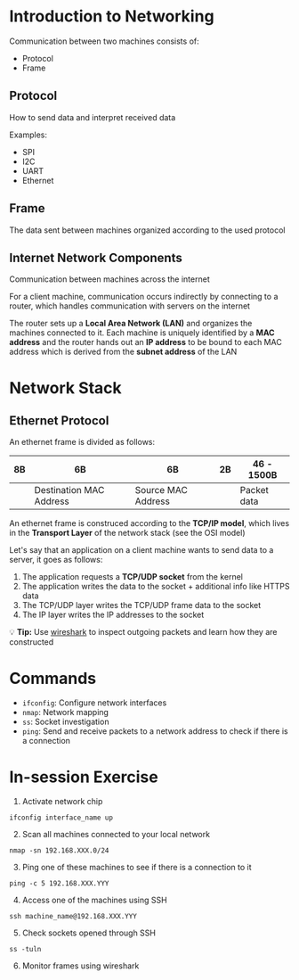 # Introduction to Networking

Communication between two machines consists of:

- Protocol
- Frame

## Protocol

How to send data and interpret received data

Examples:

- SPI
- I2C
- UART
- Ethernet

## Frame

The data sent between machines organized according to the used protocol

## Internet Network Components

Communication between machines across the internet

For a client machine, communication occurs indirectly by connecting to a router, which handles communication with servers on the internet

The router sets up a **Local Area Network (LAN)** and organizes the machines connected to it. Each machine is uniquely identified by a **MAC address** and the router hands out an **IP address** to be bound to each MAC address which is derived from the **subnet address** of the LAN

# Network Stack

## Ethernet Protocol

An ethernet frame is divided as follows:

| 8B | 6B                      | 6B                 | 2B | 46 - 1500B             |
|----|-------------------------|------------------- |----|------------------------|
|    | Destination MAC Address | Source MAC Address |    | Packet data            | 

An ethernet frame is construced according to the **TCP/IP model**, which lives in the **Transport Layer** of the network stack (see the OSI model)

Let's say that an application on a client machine wants to send data to a server, it goes as follows:

1. The application requests a **TCP/UDP socket** from the kernel
2. The application writes the data to the socket + additional info like HTTPS data
3. The TCP/UDP layer writes the TCP/UDP frame data to the socket
4. The IP layer writes the IP addresses to the socket

💡 **Tip:** Use [wireshark](https://www.wireshark.org/) to inspect outgoing packets and learn how they are constructed

# Commands

- `ifconfig`: Configure network interfaces
- `nmap`: Network mapping
- `ss`: Socket investigation
- `ping`: Send and receive packets to a network address to check if there is a connection

# In-session Exercise

1. Activate network chip

```
ifconfig interface_name up
```

2. Scan all machines connected to your local network

```
nmap -sn 192.168.XXX.0/24
```

3. Ping one of these machines to see if there is a connection to it

```
ping -c 5 192.168.XXX.YYY
```

4. Access one of the machines using SSH

```
ssh machine_name@192.168.XXX.YYY
```

5. Check sockets opened through SSH

```
ss -tuln
```

6. Monitor frames using wireshark
